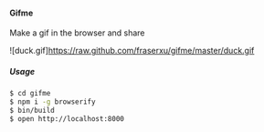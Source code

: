 #### Gifme

Make a gif in the browser and share

![duck.gif]https://raw.github.com/fraserxu/gifme/master/duck.gif

##### Usage
```bash
$ cd gifme
$ npm i -g browserify
$ bin/build
$ open http://localhost:8000
```